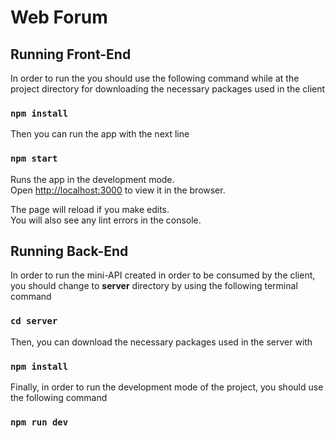 # Web Forum

## Running Front-End
  In order to run the you should use the following command while at the project directory for downloading the necessary packages used in the client
### `npm install`

  Then you can run the app with the next line
### `npm start`

Runs the app in the development mode.\
Open [http://localhost:3000](http://localhost:3000) to view it in the browser.

The page will reload if you make edits.\
You will also see any lint errors in the console.

## Running Back-End
  In order to run the mini-API created in order to be consumed by the client, you should change to **server** directory by using the following terminal command

### `cd server`

Then, you can download the necessary packages used in the server with

### `npm install`

Finally, in order to run the development mode of the project, you should use the following command

### `npm run dev`

